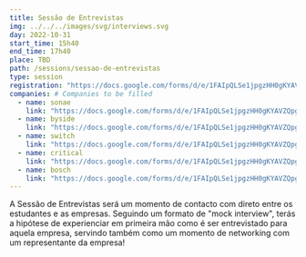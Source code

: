```yaml
---
title: Sessão de Entrevistas
img: ../../../images/svg/interviews.svg
day: 2022-10-31
start_time: 15h40
end_time: 17h40
place: TBD
path: /sessions/sessao-de-entrevistas
type: session
registration: "https://docs.google.com/forms/d/e/1FAIpQLSe1jpgzHH0gKYAVZQpgoPws8ciY7YZkPK2k1pqomi1uj4HnCA/viewform"
companies: # Companies to be filled
  - name: sonae
    link: "https://docs.google.com/forms/d/e/1FAIpQLSe1jpgzHH0gKYAVZQpgoPws8ciY7YZkPK2k1pqomi1uj4HnCA/viewform"
  - name: byside
    link: "https://docs.google.com/forms/d/e/1FAIpQLSe1jpgzHH0gKYAVZQpgoPws8ciY7YZkPK2k1pqomi1uj4HnCA/viewform"
  - name: switch
    link: "https://docs.google.com/forms/d/e/1FAIpQLSe1jpgzHH0gKYAVZQpgoPws8ciY7YZkPK2k1pqomi1uj4HnCA/viewform"
  - name: critical
    link: "https://docs.google.com/forms/d/e/1FAIpQLSe1jpgzHH0gKYAVZQpgoPws8ciY7YZkPK2k1pqomi1uj4HnCA/viewform"
  - name: bosch
    link: "https://docs.google.com/forms/d/e/1FAIpQLSe1jpgzHH0gKYAVZQpgoPws8ciY7YZkPK2k1pqomi1uj4HnCA/viewform"
---
```


A Sessão de Entrevistas será um momento de contacto com direto entre os estudantes e as empresas.
Seguindo um formato de "mock interview", terás a hipótese de experienciar em primeira mão como é ser entrevistado para aquela empresa, servindo também como um momento de networking com um representante da empresa!
